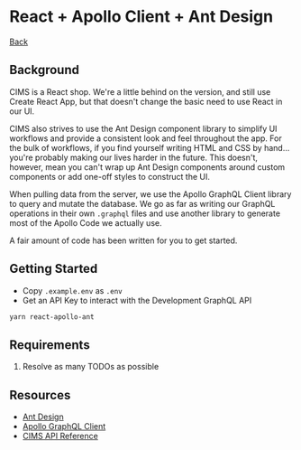 # React + Apollo Client + Ant Design

[Back](/README.md#cims-interview-skills-tests)

## Background

CIMS is a React shop. We're a little behind on the version, and still use Create React App, but that doesn't change the basic need to use React in our UI.

CIMS also strives to use the Ant Design component library to simplify UI workflows and provide a consistent look and feel throughout the app. For the bulk of workflows, if you find yourself writing HTML and CSS by hand... you're probably making our lives harder in the future. This doesn't, however, mean you can't wrap up Ant Design components around custom components or add one-off styles to construct the UI.

When pulling data from the server, we use the Apollo GraphQL Client library to query and mutate the database. We go as far as writing our GraphQL operations in their own `.graphql` files and use another library to generate most of the Apollo Code we actually use.

A fair amount of code has been written for you to get started.

## Getting Started

- Copy `.example.env` as `.env`
- Get an API Key to interact with the Development GraphQL API

``` bash
yarn react-apollo-ant
```

## Requirements

1. Resolve as many TODOs as possible

## Resources

- [Ant Design](https://ant.design/components/overview/)
- [Apollo GraphQL Client](https://www.apollographql.com/docs/react/)
- [CIMS API Reference](https://cims.horrocks.com/reports-dev/api)
